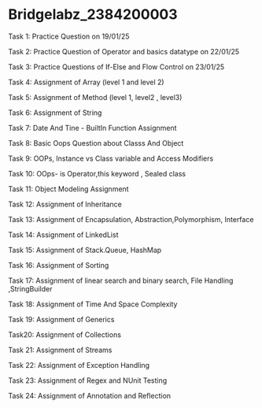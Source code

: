 # Bridgelabz_2384200003
Task 1:
Practice Question on 19/01/25

Task 2:
Practice Question of Operator and basics datatype on 22/01/25

Task 3: 
Practice Questions of If-Else and Flow Control on 23/01/25 

Task 4:
Assignment of Array (level 1 and level 2)

Task 5:
Assignment of Method (level 1, level2 , level3)

Task 6:
Assignment of String 

Task 7:
Date And Tine - BuiltIn Function Assignment 

Task 8:
Basic Oops Question about Classs And Object  

Task 9:
OOPs, Instance vs Class variable and Access Modifiers 

Task 10:
OOps- is Operator,this keyword , Sealed class 

Task 11:
Object Modeling Assignment 

Task 12:
Assignment of Inheritance 

Task 13:
Assignment of Encapsulation, Abstraction,Polymorphism, Interface 

Task 14:
Assignment of LinkedList

Task 15:
Assignment of Stack.Queue, HashMap 

Task 16:
Assignment of Sorting 

Task 17:
Assignment of linear search and binary search, File Handling ,StringBuilder 

Task 18:
Assignment of Time And Space Complexity

Task 19:
Assignment of Generics 

Task20:
Assignment of Collections

Task 21:
Assignment of Streams

Task 22:
Assignment of Exception Handling

Task 23:
Assignment of Regex and NUnit Testing

Task 24:
Assignment of Annotation and Reflection 
